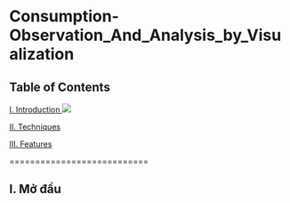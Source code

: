# Consumption-Observation_And_Analysis_by_Visualization
## Table of Contents

[I. Introduction <img src="[link_anh_cua_ban](https://www.google.com/url?sa=i&url=https%3A%2F%2Fpngtree.com%2Fso%2Ftable-of-contents&psig=AOvVaw1HcehgjYzloKiBz-EeFqqS&ust=1707209942800000&source=images&cd=vfe&opi=89978449&ved=0CBIQjRxqFwoTCPjv2OTqk4QDFQAAAAAdAAAAABAE)https://www.google.com/url?sa=i&url=https%3A%2F%2Fpngtree.com%2Fso%2Ftable-of-contents&psig=AOvVaw1HcehgjYzloKiBz-EeFqqS&ust=1707209942800000&source=images&cd=vfe&opi=89978449&ved=0CBIQjRxqFwoTCPjv2OTqk4QDFQAAAAAdAAAAABAE">](#Intro)

[II. Techniques](#Techniques)

[III. Features](#Features)

===========================

<a name="Modau"></a>
## I. Mở đầu

